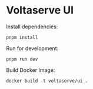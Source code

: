 # Voltaserve UI

Install dependencies:

```shell
pnpm install
```

Run for development:

```shell
pnpm run dev
```

Build Docker Image:

```shell
docker build -t voltaserve/ui .
```
